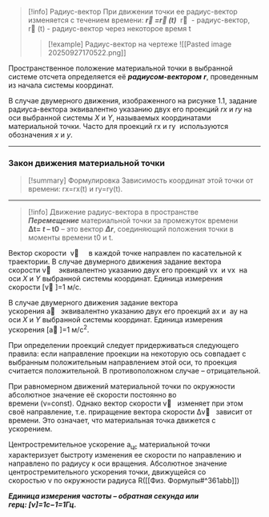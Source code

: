 
> [!info] Радиус-вектор
> При движении точки ее радиус-вектор изменяется с течением времени: **_r⃗ =r⃗ (t)_**
 r⃗  - радиус-вектор, r⃗ (t) - радиус-вектор через некоторое время t
>> [!example] Радиус-вектор на чертеже
> ![[Pasted image 20250927170522.png]] 
> 
Пространственное положение материальной точки в выбранной системе отсчета определяется её **_радиусом-вектором_** **_r_**, проведенным из начала системы координат. 
>
В случае двумерного движения, изображенного на рисунке 1.1, задание радиуса-вектора эквивалентно указанию двух его проекций _rx_ и _ry_ на оси выбранной системы _X_ и _Y_, называемых координатами материальной точки. Часто для проекций rx и ry  используются обозначения _x_ и _y_. 

---
### Закон движения материальной точки

> [!summary] Формулировка
> Зависимость координат этой точки от времени: rx=rx(t) и ry=ry(t). 

---
> [!info] Движение радиус-вектора в пространстве
> **_Перемещение_** материальной точки за промежуток времени **Δt= _t_ – t0** – это вектор **_Δr_**, соединяющий положения точки в моменты времени t0 и t.
>
Вектор скорости  v⃗     в каждой точке направлен по касательной к траектории. В случае двумерного движения задание вектора скорости v⃗    эквивалентно указанию двух его проекций vx  и vx  на оси _Х_ и _Y_ выбранной системы координат. Единица измерения скорости [v⃗ ]=1 м/с.
>
В случае двумерного движения задание вектора ускорения a⃗   эквивалентно указанию двух его проекций ax и  ay на оси _Х_ и _Y_ выбранной системы координат. Единица измерения ускорения [a⃗ ]=1 м/с<sup>2</sup>.
>
При определении проекций следует придерживаться следующего правила: если направление проекции на некоторую ось совпадает с выбранным положительным направлением этой оси, то проекция считается положительной. В противоположном случае – отрицательной.
>
При равномерном движений материальной точки по окружности абсолютное значение её скорости постоянно во времени (v=const). Однако вектор скорости v⃗   изменяет при этом своё направление, т.е. приращение вектора скорости Δv⃗   зависит от времени. Это означает, что материальная точка движется с ускорением.
>
Центростремительное ускорение a<sub>цс</sub> материальной точки характеризует быстроту изменения ее скорости по направлению и направлено по радиусу к оси вращения. Абсолютное значение центростремительного ускорения точки, движущейся со скоростью v по окружности радиуса R([[Физ. Формулы#^361abb]])
>
***Единица измерения частоты – обратная секунда или герц: [ν]=1c−1=1Гц.***


